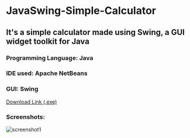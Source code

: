 # JavaSwing-Simple-Calculator

## It's a simple calculator made using Swing, a GUI widget toolkit for Java

### Programming Language: Java
### IDE used: Apache NetBeans
### GUI: Swing

<a href="https://drive.google.com/file/d/1hVWQepnTShVVZrGjAaKLYEjaWdzV2xCl/view?usp=sharing">Download Link (.exe)</a>

### Screenshots:
![screenshot1](https://drive.google.com/uc?export=view&id=15fH-jnrAF-EqSh_xf5fqwAqMFPajDczW)
